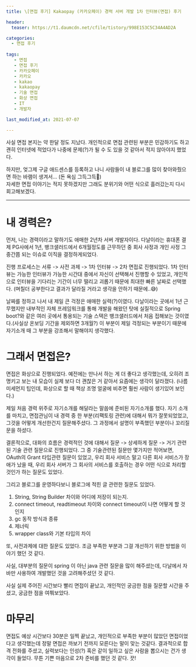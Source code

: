 ```yaml
---
title: \[면접 후기] Kakaopay (카카오페이) 경력 서버 개발 1차 인터뷰(면접) 후기

header:
  teaser: https://t1.daumcdn.net/cfile/tistory/998E153C5C34A4AD2A

categories: 
  - 면접 후기
   
tags:
   - 면접
   - 면접 후기
   - 카카오페이
   - 카카오
   - kakao
   - kakaopay
   - 기술 면접
   - 화상 면접
   - IT
   - 개발자

last_modified_at: 2021-07-07 

---
```


사실 면접 본지는 약 한달 정도 지났다. 개인적으로 면접 관련된 부분은 민감하기도 하고 괜히 인터넷에 적었다가 나중에 문제(?)가 될 수 도 있을 것 같아서 적지 않아야지 했었다.  

하지만, 엊그제 구글 애드센스를 등록하고 나니 사람들이 내 블로그를 많이 찾아와줬으면 하는 바램이 생겨서... (돈 욕심 그득그득🤑)  
자세한 면접 이야기는 적지 못하겠지만 그래도 분위기와 어떤 식으로 흘러갔는지 다시 회고해보겠다.

---

# 내 경력은?

먼저, 나는 경력이라고 말하기도 애매한 2년차 서버 개발자이다. 다날이라는 휴대폰 결제 PG사에서 1년, 뱅크샐러드에서 6개월정도를 근무하던 중 회사 사정과 개인 사정 그 중간쯤 되는 이슈로 이직을 결정하게되었다.

진행 프로세스는 서류 -> 사전 과제 -> 1차 인터뷰 -> 2차 면접로 진행되었다. 1차 인터뷰는 가능한 인터뷰가 가능한 시간대 중에서 자신이 선택해서 진행할 수 있었고, 개인적으로 인터뷰을 기다리는 기간이 너무 떨리고 괴롭기 때문에 최대한 빠른 날짜로 선택했다. (며칠더 공부한다고 결과가 달라질 거라고 생각을 안하기 때문에..😅)

날짜를 정하고 나서 내 제일 큰 걱정은 애매한 실력(?)이였다. 다날이라는 곳에서 1년 근무했지만 내부적인 자체 프레임워크를 통해 개발을 해왔던 탓에 실질적으로 Spring boot?와 같은 여러 곳에서 통용되는 기술 스택은 뱅크샐러드에서 처음 접해보는 것이였다.(사실상 온보딩 기간을 제외하면 3개월?) 이 부분이 제일 걱정되는 부분이기 때문에 자기소개 때 그 부분을 강조해서 말해야지 생각했다. 

# 그래서 면접은?
면접은 화상으로 진행되었다. 예전에는 만나서 하는 게 더 좋다고 생각했는데, 오히려 조명키고 보는 내 모습이 실제 보다 더 괜찮은 거 같아서 요즘에는 생각이 달라졌다. (나름 미세먼지 팁인데, 화상으로 할 때 책상 조명 얼굴에 비추면 훨씬 사람이 생기있어 보인다.)

제일 처음 경력 위주로 자기소개를 해달라는 말씀에 준비된 자기소개를 했다. 자기 소개를 마치고, 면접관님이 내 경력 중 한 부분(리팩토링 관련)에 대해서 뭐가 잘못되었었고, 그것을 어떻게 개선한건지 질문해주셨다. 그 과정에서 설명이 부족했던 부분이나 꼬리질문을 하셨다. 

결론적으로, 대화의 흐름은 경력적인 것에 대해서 질문 -> 상세하게 질문 -> 거기 관련된 기술 관련 질문으로 진행되었다. 그 중 기술관련된 질문만 몇가지만 적어보면, OAuth의 Grant 타입관련 질문이 있었고, 우리 회사 서비스 말고 다른 회사 서비스가 장애가 났을 때, 우리 회사 서버가 그 회사의 서비스를 호출하는 경우 어떤 식으로 처리할 것인가 하는 질문도 있었다.

그리고 블로그를 운영하다보니 블로그에 적힌 글 관련한 질문도 있었다. 
1. String, String Builder 차이와 어디에 저장이 되는지. 
2. connect timeout, readtimeout 차이와 connect timeout이 나면 어떻게 할 것인지
3. gc 동작 방식과 종류
4. 제너릭
5. wrapper class와 기본 타입의 차이

또, 사전과제에 대한 질문도 있었다. 조금 부족한 부분과 그걸 개선하기 위한 방법을 이야기 했던 것 같다.

사실, 대부분의 질문이 spring 이 아닌 java 관련 질문을 많이 해주셨는데, 다날에서 자바만 사용하여 개발했던 것을 고려해주셨던 것 같다.  

사실 실제 주어진 시간보다 빨리 면접이 끝났고, 개인적인 궁금한 점을 질문할 시간을 주셨고, 궁금한 점을 여쭤보았다. 

# 마무리
면접도 예상 시간보다 30분은 일찍 끝났고, 개인적으로 부족한 부분이 많았던 면접이었다고 생각했는데 정말 면접은 까보기 전까지 모른다는 말이 맞는 것같다. 결과적으로 합격 전화를 주셨고, 실력보다는 인성(?) 혹은 같이 일하고 싶은 사람을 뽑으시는 건가 생각이 들었다. 무튼 기쁜 마음으로 2차 준비를 했던 것 같다. 끗!
<!--stackedit_data:
eyJoaXN0b3J5IjpbLTE4MjU3ODk5NTIsMTY0MDYxOTk3Niw4Nj
U5MzI3NjVdfQ==
-->